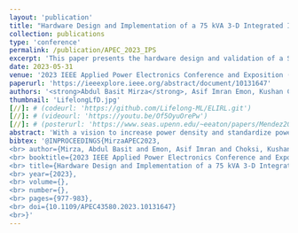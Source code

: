 ```yaml
---
layout: 'publication'
title: "Hardware Design and Implementation of a 75 kVA 3-D Integrated Intelligent Power Stage"
collection: publications
type: 'conference'
permalink: /publication/APEC_2023_IPS
excerpt: 'This paper presents the hardware design and validation of a SiC-based 75 kVA grid interface power converter for the Intelligent Power Stage (IPS) concept, proposed by Oak Ridge National Laboratory (ORNL).'
date: 2023-05-31
venue: '2023 IEEE Applied Power Electronics Conference and Exposition (APEC)'
paperurl: 'https://ieeexplore.ieee.org/abstract/document/10131647'
authors: '<strong>Abdul Basit Mirza</strong>, Asif Imran Emon, Kushan Choksi, Sama Salehi Vala, <a href="https://www.stonybrook.edu/commcms/electrical/people/-core_faculty/luo_fang">Fang Luo</a>, Radha Krishna Moorthy and Madhu Sudhan Chinthavali'
thumbnail: 'LifelongLfD.jpg'
[//]: # (codeurl: 'https://github.com/Lifelong-ML/ELIRL.git')
[//]: # (videourl: 'https://youtu.be/Of5OyuOrePw')
[//]: # (posterurl: 'https://www.seas.upenn.edu/~eeaton/papers/Mendez2018Lifelong-poster.pdf')
abstract: 'With a vision to increase power density and standardize power electronics interface with the grid, this paper presents the design and validation of a SiC-based 75 kVA Intelligent Power Stage (IPS), comprising DC-DC and DC-AC power stages. The IPS is built on a modular 3D structure platform, where all three sides of the heat sink are utilized to achieve high power density (5.5 kW/L), including passives. The heat sink is custom-built and optimized to channel power from all three sides. Moreover, the intelligent features involve online non-invasive health monitoring of power stage components through a pseudo-optimized Digital Twin (DT) approach. DT also aids in identifying system failure modes, providing an extra layer of protection. Lastly, for grid-tie operation and interoperability, a hierarchical controller Smart Universal Power Electronics Regulator (SUPER) is proposed, which controls the DC-AC stage and monitors the health of IPS components through control and data communication channels.'
bibtex: '@INPROCEEDINGS{MirzaAPEC2023,
<br> author={Mirza, Abdul Basit and Emon, Asif Imran and Choksi, Kushan and Vala, Sama Salehi and Luo, Fang and Moorthy, Radha Krishna and Chinthavali, Madhu Sudhan},
<br> booktitle={2023 IEEE Applied Power Electronics Conference and Exposition (APEC)},   
<br> title={Hardware Design and Implementation of a 75 kVA 3-D Integrated Intelligent Power Stage},  
<br> year={2023},
<br> volume={},
<br> number={},
<br> pages={977-983},
<br> doi={10.1109/APEC43580.2023.10131647}
<br>}'
---
```

